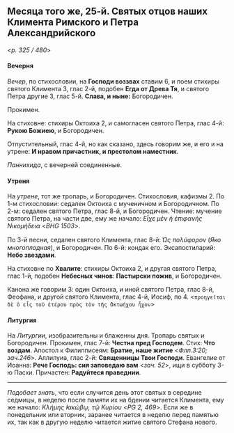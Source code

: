 
## Месяца того же, 25-й. Святых отцов наших Климента Римского и Петра Александрийского

<*p. 325 / 480*>

#### Вечерня

*Вечер*, по стихословии, на **Господи воззвах** ставим 6, и поем стихиры святого Климента 3, глас 2-й, 
подобен **Егда от Древа Тя**, и святого Петра другие 3, глас 5-й. **Слава, и ныне:** Богородичен. 

Прокимен. 

На стиховне: стихиры Октоиха 2, и самогласен святого Петра, глас 4-й: **Рукою Божиею**, и Богородичен. 

Отпустительный, глас 4-й, но как сказано, здесь говорим же, и его и на утрене: **И нравом причастник, 
и престолом наместник**.

*Паннихида*, с вечерней соединенные. 

#### Утреня

На *утрене*, тот же тропарь, и Богородичен. Стихословия, кафизмы 2. 
По 1-м стихословии: седален Октоиха с мученичном и Богородичном. 
По 2-м: седален святого Петра, глас 8-й, и Богородичен. 
Чтение: мучение святого Петра, на части две, ему же начало: *Εἶχε μὲν ἡ ἐπιφανὴς Νικομήδεια* <*BHG 1503*>.  

По 3-й песни, седален святого Климента, глас 8-й: *̔Ως πολύφορον* (*Яко многоплодная*), и Богородичен.
По 6-й: кондак его. 
Эксапостиларий: **Небо звездами**.

На стиховне по **Хвалите**: стихиры Октоиха 2, и другая святого Петра, глас 1-й, подобен **Небесных чинов**: 
**Пастырски пожив**, и Богородичен. 

Канона же говорим 3: один Октоиха, и иной святого Петра, глас 8-й, Феофана, и другой святого Климента, 
глас 4-й, Иосиф, по 4. <`προηγεῖται δὲ ὁ εἷς τοῦ ἐτέρου πρὸς τὸν τῆς ̓Οκτωήχου ἦχον`> 

#### Литургия 

На *Литургии*, изобразительны и блаженны дня. Тропарь святых и Богородичен. 
Прокимен, глас 7-й: **Честна пред Господем**. Стих: **Что воздам**. 
Апостол к Филипписеям: **Братие, наше житие** <*Флп.3:20; зач.246*>. 
Аллилуиа, глас 2-й: **Священницы Твои Господи**. 
Евангелие от Иоанна: **Рече Господь: сия заповедаю вам** <*зач. 52*>, ищи в субботу 3-ю Пасхи. 
Причастен: **Радуйтеся праведнии**.

---

*Подобает знать*, что если случится день этот святых в середине седмицы, в неделю после памяти их на бдении 
читается Климента, ему же начало: *Κλήμης ̓Ιακώβῳ, τῷ Κυρίου* <*PG 2, 469*>. Если же в понедельник или 
вторник, заранее читается в неделю перед памятью их, так как в другую неделю читается житие святого 
Стефана нового. 
